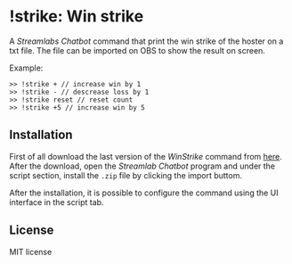 # !strike: Win strike 

A *Streamlabs Chatbot* command that print the win strike of the hoster on a txt file. The file can be imported on OBS to show the result on screen.

Example:
```
>> !strike + // increase win by 1
>> !strike - // descrease loss by 1
>> !strike reset // reset count
>> !strike +5 // increase win by 5
```

## Installation
First of all download the last version of the *WinStrike* command from [here](https://github.com/lucarin91/winstrike-streamlabs/releases).
After the download, open the *Streamlab Chatbot* program and under the script section, install the `.zip` file by clicking the import buttom.

After the installation, it is possible to configure the command using the UI interface in the script tab.

## License
MIT license
